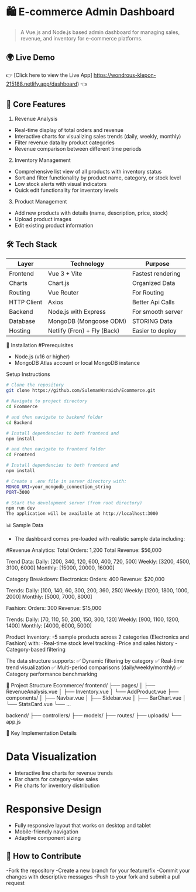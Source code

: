 # 🛍️ E-commerce Admin Dashboard

> A Vue.js and Node.js based admin dashboard for managing sales, revenue, and inventory for e-commerce platforms.

## 🌍 Live Demo  
👉 [Click here to view the Live App] https://wondrous-klepon-215188.netlify.app/dashboard) 👈

## 📌 Core Features
1. Revenue Analysis
- Real-time display of total orders and revenue
- Interactive charts for visualizing sales trends (daily, weekly, monthly)
- Filter revenue data by product categories
- Revenue comparison between different time periods

2. Inventory Management
- Comprehensive list view of all products with inventory status
- Sort and filter functionality by product name, category, or stock level
- Low stock alerts with visual indicators
- Quick edit functionality for inventory levels

3. Product Management
- Add new products with details (name, description, price, stock)
- Upload product images
- Edit existing product information

## 🛠️ Tech Stack

| Layer       | Technology                     | Purpose                     |
|-------------|--------------------------------|------------------------------|
| Frontend    | Vue 3 + Vite                   | Fastest rendering            |
| Charts      | Chart.js                       | Organized Data               |
| Routing     | Vue Router                     | For Routing                  |
| HTTP Client | Axios                          | Better Api Calls             |
| Backend     | Node.js with Express           | For smooth server            |
| Database    | MongoDB (Mongoose ODM)         | STORING Data                 |
| Hosting     | Netlify (Fron) + Fly (Back)    | Easier to deploy             |

🚀 Installation
#Prerequisites
- Node.js (v16 or higher)
- MongoDB Atlas account or local MongoDB instance

Setup Instructions
```bash
# Clone the repository
git clone https://github.com/SulemanWaraich/Ecommerce.git

# Navigate to project directory
cd Ecommerce

# and then navigate to backend folder
cd Backend

# Install dependencies to both frontend and 
npm install

# and then navigate to frontend folder
cd Frontend

# Install dependencies to both frontend and 
npm install

# Create a .env file in server directory with:
MONGO_URI=your_mongodb_connection_string
PORT=3000

# Start the development server (from root directory)
npm run dev
The application will be available at http://localhost:3000
```

📊 Sample Data
- The dashboard comes pre-loaded with realistic sample data including:

#Revenue Analytics:
Total Orders: 1,200
Total Revenue: $56,000

Trend Data:
Daily: [200, 340, 120, 600, 400, 720, 500]
Weekly: [3200, 4500, 3100, 6000]
Monthly: [15000, 20000, 16000]

Category Breakdown:
Electronics:
Orders: 400
Revenue: $20,000

Trends:
Daily: [100, 140, 60, 300, 200, 360, 250]
Weekly: [1200, 1800, 1000, 2000]
Monthly: [5000, 7000, 8000]

Fashion:
Orders: 300
Revenue: $15,000

Trends:
Daily: [70, 110, 50, 200, 150, 300, 120]
Weekly: [900, 1100, 1200, 1400]
Monthly: [4000, 6000, 5000]

Product Inventory:
-5 sample products across 2 categories (Electronics and Fashion) with:
-Real-time stock level tracking
-Price and sales history
-Category-based filtering

The data structure supports:
✅ Dynamic filtering by category
✅ Real-time trend visualization
✅ Multi-period comparisons (daily/weekly/monthly)
✅ Category performance benchmarking

🔧 Project Structure
Ecommerce/
frontend/
  ├── pages/
  │   ├── RevenueAnalysis.vue
  │   ├── Inventory.vue
  │   └── AddProduct.vue
  ├── components/
  │   ├── Navbar.vue
  │   ├── Sidebar.vue
  │   ├── BarChart.vue
  │   └── StatsCard.vue
  └── ...

backend/
  ├── controllers/
  ├── models/
  ├── routes/
  ├── uploads/
  └── app.js
  
📌 Key Implementation Details

# Data Visualization
- Interactive line charts for revenue trends
- Bar charts for category-wise sales
- Pie charts for inventory distribution

# Responsive Design
- Fully responsive layout that works on desktop and tablet
- Mobile-friendly navigation
- Adaptive component sizing

## 🤝 How to Contribute
-Fork the repository
-Create a new branch for your feature/fix
-Commit your changes with descriptive messages
-Push to your fork and submit a pull request
